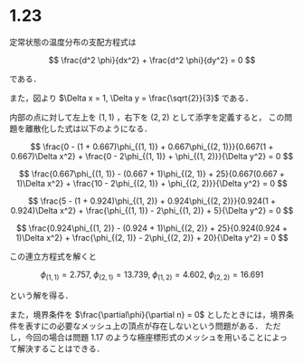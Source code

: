 # 1.23

定常状態の温度分布の支配方程式は

$$ \frac{d^2 \phi}{dx^2} + \frac{d^2 \phi}{dy^2} = 0 $$

である．

また，図より $\Delta x = 1, \Delta y = \frac{\sqrt{2}}{3}$ である．

内部の点に対して左上を $(1, 1)$ ，右下を $(2, 2)$ として添字を定義すると，
この問題を離散化した式は以下のようになる．

$$ \frac{0 - (1 + 0.667)\phi_{(1, 1)} + 0.667\phi_{(2, 1)}}{0.667(1 + 0.667)\Delta x^2} + \frac{0 - 2\phi_{(1, 1)} + \phi_{(1, 2)}}{\Delta y^2} = 0 $$

$$ \frac{0.667\phi_{(1, 1)} - (0.667 + 1)\phi_{(2, 1)} + 25}{0.667(0.667 + 1)\Delta x^2} + \frac{10 - 2\phi_{(2, 1)} + \phi_{(2, 2)}}{\Delta y^2} = 0 $$

$$ \frac{5 - (1 + 0.924)\phi_{(1, 2)} + 0.924\phi_{(2, 2)}}{0.924(1 + 0.924)\Delta x^2} + \frac{\phi_{(1, 1)} - 2\phi_{(1, 2)} + 5}{\Delta y^2} = 0 $$

$$ \frac{0.924\phi_{(1, 2)} - (0.924 + 1)\phi_{(2, 2)} + 25}{0.924(0.924 + 1)\Delta x^2} + \frac{\phi_{(2, 1)} - 2\phi_{(2, 2)} + 20}{\Delta y^2} = 0 $$

この連立方程式を解くと

$$ \phi_{(1, 1)} = 2.757,\; \phi_{(2, 1)} = 13.739,\; \phi_{(1, 2)} = 4.602,\; \phi_{(2, 2)} = 16.691 $$

という解を得る．

また，境界条件を $\frac{\partial\phi}{\partial n} = 0$ としたときには，境界条件を表すにの必要なメッシュ上の頂点が存在しないという問題がある．
ただし，今回の場合は問題 1.17 のような極座標形式のメッシュを用いることによって解決することはできる．
